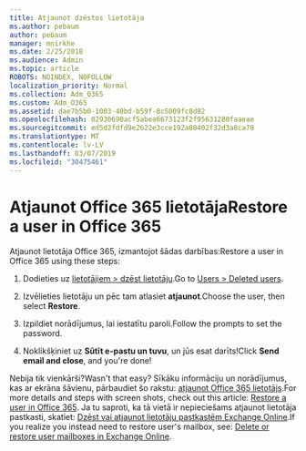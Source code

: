 ```yaml
---
title: Atjaunot dzēstos lietotāja
ms.author: pebaum
author: pebaum
manager: mnirkhe
ms.date: 2/25/2018
ms.audience: Admin
ms.topic: article
ROBOTS: NOINDEX, NOFOLLOW
localization_priority: Normal
ms.collection: Adm_O365
ms.custom: Adm_O365
ms.assetid: dae7b5b0-1003-40bd-b59f-8c5009fc8d82
ms.openlocfilehash: 02930690acf5abea6673123f2f95631280faaeae
ms.sourcegitcommit: ed5d2fdfd9e2622e3cce192a80402f32d3a8ca78
ms.translationtype: MT
ms.contentlocale: lv-LV
ms.lasthandoff: 03/07/2019
ms.locfileid: "30475461"
---
```

# <a name="restore-a-user-in-office-365"></a><span data-ttu-id="6e3e3-102">Atjaunot Office 365 lietotāja</span><span class="sxs-lookup"><span data-stu-id="6e3e3-102">Restore a user in Office 365</span></span>

<span data-ttu-id="6e3e3-103">Atjaunot lietotāja Office 365, izmantojot šādas darbības:</span><span class="sxs-lookup"><span data-stu-id="6e3e3-103">Restore a user in Office 365 using these steps:</span></span>
  
1. <span data-ttu-id="6e3e3-104">Dodieties uz [lietotājiem \> dzēst lietotāju](https://admin.microsoft.com/adminportal/home#/deletedusers).</span><span class="sxs-lookup"><span data-stu-id="6e3e3-104">Go to [Users \> Deleted users](https://admin.microsoft.com/adminportal/home#/deletedusers).</span></span>
    
2. <span data-ttu-id="6e3e3-105">Izvēlieties lietotāju un pēc tam atlasiet **atjaunot**.</span><span class="sxs-lookup"><span data-stu-id="6e3e3-105">Choose the user, then select **Restore**.</span></span>
    
3. <span data-ttu-id="6e3e3-106">Izpildiet norādījumus, lai iestatītu paroli.</span><span class="sxs-lookup"><span data-stu-id="6e3e3-106">Follow the prompts to set the password.</span></span>
    
4. <span data-ttu-id="6e3e3-107">Noklikšķiniet uz **Sūtīt e-pastu un tuvu**, un jūs esat darīts!</span><span class="sxs-lookup"><span data-stu-id="6e3e3-107">Click **Send email and close**, and you're done!</span></span>
    

<span data-ttu-id="6e3e3-108">Nebija tik vienkārši?</span><span class="sxs-lookup"><span data-stu-id="6e3e3-108">Wasn't that easy?</span></span> <span data-ttu-id="6e3e3-109">Sīkāku informāciju un norādījumus, kas ar ekrāna šāvienu, pārbaudiet šo rakstu: [atjaunot Office 365 lietotājs](https://support.office.com/article/2c261e42-5dd1-48b0-845f-2a016d29cfc1.aspx).</span><span class="sxs-lookup"><span data-stu-id="6e3e3-109">For more details and steps with screen shots, check out this article: [Restore a user in Office 365](https://support.office.com/article/2c261e42-5dd1-48b0-845f-2a016d29cfc1.aspx).</span></span> <span data-ttu-id="6e3e3-110">Ja tu saproti, ka tā vietā ir nepieciešams atjaunot lietotāja pastkasti, skatiet: [Dzēst vai atjaunot lietotāju pastkastēm Exchange Online](https://docs.microsoft.com/exchange/recipients-in-exchange-online/delete-or-restore-mailboxes).</span><span class="sxs-lookup"><span data-stu-id="6e3e3-110">If you realize you instead need to restore user's mailbox, see: [Delete or restore user mailboxes in Exchange Online](https://docs.microsoft.com/exchange/recipients-in-exchange-online/delete-or-restore-mailboxes).</span></span>